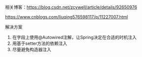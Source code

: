 相关博客：https://blog.csdn.net/zcywell/article/details/92650976

https://www.cnblogs.com/liuqing576598117/p/11227007.html

解决方案

1. 在字段上使用@Autowired注解，让Spring决定在合适的时机注入
2. 用基于setter方法的依赖注入
3. 尽量避免构造器注入

